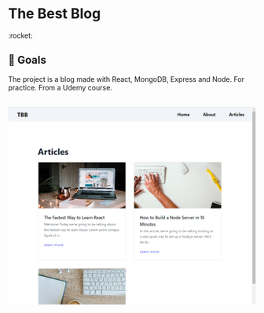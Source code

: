 <h1> The Best Blog </h1>
:rocket:
<br>

## :dart:	Goals

The project is a blog made with React, MongoDB, Express and Node. For practice. 
From a Udemy course.

<br>

<img src="https://raw.githubusercontent.com/diemartinezdev/mern-blog/main/client/public/images/screenshot.png" alt="Untitled" border="0">


